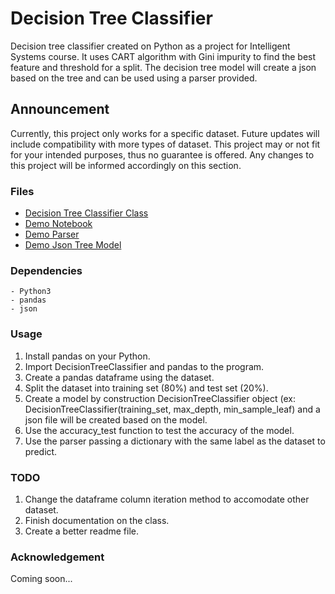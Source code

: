 # Decision Tree Classifier

Decision tree classifier created on Python as a project for Intelligent Systems course. It uses CART algorithm with Gini impurity to find the best feature and threshold for a split. The decision tree model will create a json based on the tree and can be used using a parser provided.

## Announcement

Currently, this project only works for a specific dataset. Future updates will include compatibility with more types of dataset. This project may or not fit for your intended purposes, thus no guarantee is offered. Any changes to this project will be informed accordingly on this section.

### Files

- [Decision Tree Classifier Class](/decisiontreeclassifier.py)
- [Demo Notebook](/DecisionTreeClassifier_demo.ipynb)
- [Demo Parser](/decisiontreeparser.py)
- [Demo Json Tree Model](/decision_tree_model_demo.json)

### Dependencies

```
- Python3
- pandas
- json
```

### Usage

1. Install pandas on your Python.
2. Import DecisionTreeClassifier and pandas to the program.
3. Create a pandas dataframe using the dataset.
4. Split the dataset into training set (80%) and test set (20%).
5. Create a model by construction DecisionTreeClassifier object (ex: DecisionTreeClassifier(training_set, max_depth, min_sample_leaf) and a json file will be created based on the model.
6. Use the accuracy_test function to test the accuracy of the model.
7. Use the parser passing a dictionary with the same label as the dataset to predict.   

### TODO

1. Change the dataframe column iteration method to accomodate other dataset.
2. Finish documentation on the class.
3. Create a better readme file.

### Acknowledgement

Coming soon...